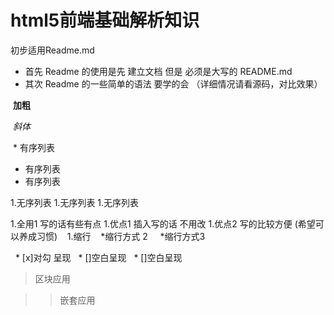 # html5前端基础解析知识
初步适用Readme.md 
* 首先 Readme 的使用是先 建立文档 但是 必须是大写的 README.md 
* 其次 Readme 的一些简单的语法 要学的会 （详细情况请看源码，对比效果）

  **加粗**
  
 _斜体_
 
 * 有序列表
 * 有序列表
 * 有序列表
 
 1.无序列表
 1.无序列表
 1.无序列表


 1.全用1 写的话有些有点
 1.优点1 插入写的话 不用改 
 1.优点2 写的比较方便 (希望可以养成习惯)
    1.缩行
    *缩行方式 2
       *缩行方式3



   * [x]对勾 呈现
   * []空白呈现
   * []空白呈现

> 区块应用

>> 嵌套应用
